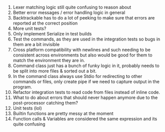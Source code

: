 1. Lexer matching logic still quite confusing to reason about
2. Better error messages / error handling logic in general
3. Backtrackable has to do a lot of peeking to make sure that errors are reported at the correct position
4. More unit tests?
5. Only implement Serialize in test builds
6. Test the commands, as they are used in the integration tests so bugs in them are a bit invisible
7. Cross platform compatibility with newlines and such needing to be consistent across environments but also would be good for them to match the environment they are in.
8. Command class just has a bunch of funky logic in it, probably needs to be split into more files & sorted out a bit.
9. In the command class always use Stdio for redirecting to other commands or files, only create pipe if we need to capture output in the program.
10. Refactor integration tests to read code from files instead of inline code.
11. What to do about errors that should never happen anymore due to the post-processor catching them?
12. Unit tests (lol)
13. Builtin functions are pretty messy at the moment
14. Function calls & Variables are considered the same expression and its quite confusing
